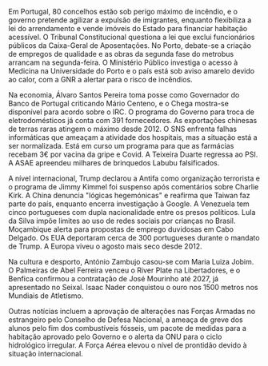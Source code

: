 Em Portugal, 80 concelhos estão sob perigo máximo de incêndio, e o governo pretende agilizar a expulsão de imigrantes, enquanto flexibiliza a lei do arrendamento e vende imóveis do Estado para financiar habitação acessível. O Tribunal Constitucional questiona a lei que exclui funcionários públicos da Caixa-Geral de Aposentações. No Porto, debate-se a criação de empregos de qualidade e as obras da segunda fase do metrobus arrancam na segunda-feira. O Ministério Público investiga o acesso à Medicina na Universidade do Porto e o país está sob aviso amarelo devido ao calor, com a GNR a alertar para o risco de incêndios.

Na economia, Álvaro Santos Pereira toma posse como Governador do Banco de Portugal criticando Mário Centeno, e o Chega mostra-se disponível para acordo sobre o IRC. O programa do Governo para troca de eletrodomésticos já conta com 391 fornecedores. As exportações chinesas de terras raras atingem o máximo desde 2012. O SNS enfrenta falhas informáticas que ameaçam a atividade dos hospitais, mas a situação está a ser normalizada. Está em curso um programa para que as farmácias recebam 3€ por vacina da gripe e Covid. A Teixeira Duarte regressa ao PSI. A ASAE apreendeu milhares de brinquedos Labubu falsificados.

A nível internacional, Trump declarou a Antifa como organização terrorista e o programa de Jimmy Kimmel foi suspenso após comentários sobre Charlie Kirk. A China denuncia "lógicas hegemónicas" e reafirma que Taiwan faz parte do país, enquanto encerra investigação à Google. A Venezuela tem cinco portugueses com dupla nacionalidade entre os presos políticos. Lula da Silva impõe limites ao uso de redes sociais por crianças no Brasil. Moçambique alerta para propostas de emprego duvidosas em Cabo Delgado. Os EUA deportaram cerca de 300 portugueses durante o mandato de Trump. A Europa viveu o agosto mais seco desde 2012.

Na cultura e desporto, António Zambujo casou-se com Maria Luiza Jobim. O Palmeiras de Abel Ferreira venceu o River Plate na Libertadores, e o Benfica confirmou a contratação de José Mourinho até 2027, já apresentado no Seixal. Isaac Nader conquistou o ouro nos 1500 metros nos Mundiais de Atletismo.

Outras notícias incluem a aprovação de alterações nas Forças Armadas no estrangeiro pelo Conselho de Defesa Nacional, a ameaça de greve dos alunos pelo fim dos combustíveis fósseis, um pacote de medidas para a habitação aprovado pelo Governo e o alerta da ONU para o ciclo hidrológico irregular. A Força Aérea elevou o nível de prontidão devido à situação internacional.